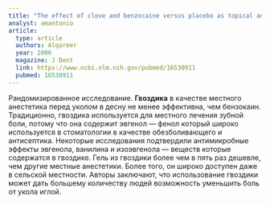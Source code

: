 ```yaml
---
title: "The effect of clove and benzocaine versus placebo as topical anesthetics"
analyst: amantonio
article:
  type: article
  authors: Alqareer
  year: 2006
  magazine: J Dent
  link: https://www.ncbi.nlm.nih.gov/pubmed/16530911
  pubmed: 16530911
---
```


Рандомизированное исследование. **Гвоздика** в качестве местного анестетика перед уколом в десну не менее эффективна, чем бензокаин.
Традиционно, гвоздика используется для местного лечения зубной боли, потому что она содержит эвгенол — фенол который широко используется в стоматологии в качестве обезболивающего и антисептика. Некоторые исследования подтвердили антимикробные эффекты эвгенола, ванилина и изоэвгенола — веществ которые содержатся в гвоздике. Гель из гвоздики более чем в пять раз дешевле, чем другие местные анестетики. Более того, он широко доступен даже в сельской местности. Авторы заключают, что использование гвоздики может дать большему количеству людей возможность уменьшить боль от укола иглой.
